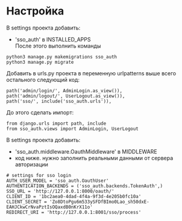 # Настройка
В settings проекта добавить:
- 'sso_auth' в INSTALLED_APPS   
После этого выполнить команды
``` 
python3 manage.py makemigrations sso_auth
python3 manage.py migrate
```

Добавить в urls.py проекта в переменную urlpatterns выше всего остального следующий код:   
```
path('admin/login/', AdminLogin.as_view()),
path('admin/logout/', UserLogout.as_view()),
path('sso/', include('sso_auth.urls')),
```
До этого сделать импорт:
```
from django.urls import path, include
from sso_auth.views import AdminLogin, UserLogout
```

В settings проекта добавить:
- 'sso_auth.middleware.OauthMiddleware' в MIDDLEWARE
- код ниже. нужно заполнить реальными данными от сервера авторизации
```
# settings for sso login
AUTH_USER_MODEL = 'sso_auth.OauthUser'
AUTHENTICATION_BACKENDS = ('sso_auth.backends.TokenAuth',)
SSO_URL = 'http://127.0.0.1:8000/oauth/'
CLIENT_ID = '1bc2aea0-4dad-4f4a-9f3d-4e205b0fc10a'
CLIENT_SECRET = 'Zo8DtoPgu6m533ySFDfBImo0Lao_sh50dxE-EAHJCkwCrNvaPztIsOQaxdB0nKrX11o'
REDIRECT_URI = 'http://127.0.0.1:8001/sso/process'
```